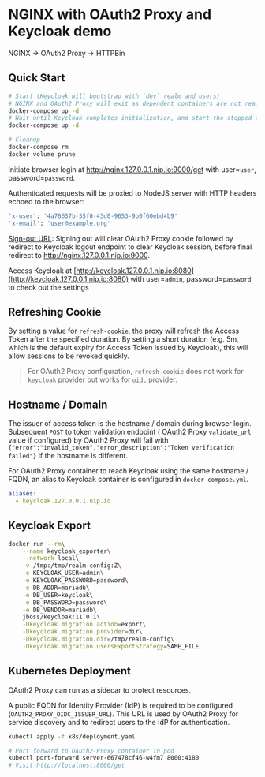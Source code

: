# NGINX with OAuth2 Proxy and Keycloak demo

NGINX -> OAuth2 Proxy -> HTTPBin

## Quick Start

```sh
# Start (Keycloak will bootstrap with `dev` realm and users)
# NGINX and OAuth2 Proxy will exit as dependent containers are not ready (https://docs.docker.com/compose/startup-order/)
docker-compose up -d
# Wait until Keycloak completes initialization, and start the stopped containers
docker-compose up -d

# Cleanup
docker-compose rm
docker volume prune
```

Initiate browser login at http://nginx.127.0.0.1.nip.io:9000/get with user=`user`, password=`password`.

Authenticated requests will be proxied to NodeJS server with HTTP headers echoed to the browser:

```sh
'x-user': '4a76657b-35f0-43d0-9653-9b0f60ebd4b9'
'x-email': 'user@example.org'
```

[Sign-out URL](http://nginx.127.0.0.1.nip.io:9000/oauth2/sign_out?rd=http://keycloak.127.0.0.1.nip.io:8080/auth/realms/dev/protocol/openid-connect/logout?redirect_uri=http://nginx.127.0.0.1.nip.io:9000): Signing out will clear OAuth2 Proxy cookie followed by redirect to Keycloak logout endpoint to clear Keycloak session, before final redirect to http://nginx.127.0.0.1.nip.io:9000.

Access Keycloak at [http://keycloak.127.0.0.1.nip.io:8080](http://keycloak.127.0.0.1.nip.io:8080) with user=`admin`, password=`password` to check out the settings

## Refreshing Cookie

By setting a value for `refresh-cookie`, the proxy will refresh the Access Token after the specified duration. By setting a short duration (e.g. 5m, which is the default expiry for Access Token issued by Keycloak), this will allow sessions to be revoked quickly.

> For OAuth2 Proxy configuration, `refresh-cookie` does not work for `keycloak` provider but works for `oidc` provider.

## Hostname / Domain

The issuer of access token is the hostname / domain during browser login. Subsequent `POST` to token validation endpoint  ( OAuth2 Proxy `validate_url` value if configured) by OAuth2 Proxy will fail with `{"error":"invalid_token","error_description":"Token verification failed"}` if the hostname is different.

For OAuth2 Proxy container to reach Keycloak using the same hostname / FQDN, an alias to Keycloak container is configured in `docker-compose.yml`.

```yml
aliases:
  - keycloak.127.0.0.1.nip.io
```

## Keycloak Export

```sh
docker run --rm\
    --name keycloak_exporter\
    --network local\
    -v /tmp:/tmp/realm-config:Z\
    -e KEYCLOAK_USER=admin\
    -e KEYCLOAK_PASSWORD=password\
    -e DB_ADDR=mariadb\
    -e DB_USER=keycloak\
    -e DB_PASSWORD=password\
    -e DB_VENDOR=mariadb\
    jboss/keycloak:11.0.1\
    -Dkeycloak.migration.action=export\
    -Dkeycloak.migration.provider=dir\
    -Dkeycloak.migration.dir=/tmp/realm-config\
    -Dkeycloak.migration.usersExportStrategy=SAME_FILE
```

## Kubernetes Deployment

OAuth2 Proxy can run as a sidecar to protect resources.

A public FQDN for Identity Provider (IdP) is required to be configured (`OAUTH2_PROXY_OIDC_ISSUER_URL`). This URL is used by OAuth2 Proxy for service discovery and to redirect users to the IdP for authentication.

```sh
kubectl apply -f k8s/deployment.yaml

# Port forward to OAuth2-Proxy container in pod
kubectl port-forward server-667478cf46-w4fm7 8000:4180
# Visit http://localhost:8000/get
```
